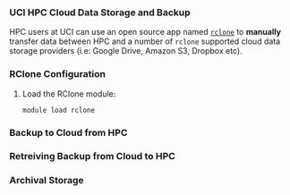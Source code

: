 ### UCI HPC Cloud Data Storage and Backup

HPC users at UCI can use an open source app named [`rclone`](https://rclone.org/) to **manually** transfer data between HPC and a number of `rclone` supported cloud data storage providers (i.e: Google Drive, Amazon S3, Dropbox etc).  

### RClone Configuration

1. Load the RClone module:

   `module load rclone`

### Backup to Cloud from HPC

### Retreiving Backup from Cloud to HPC

### Archival Storage
